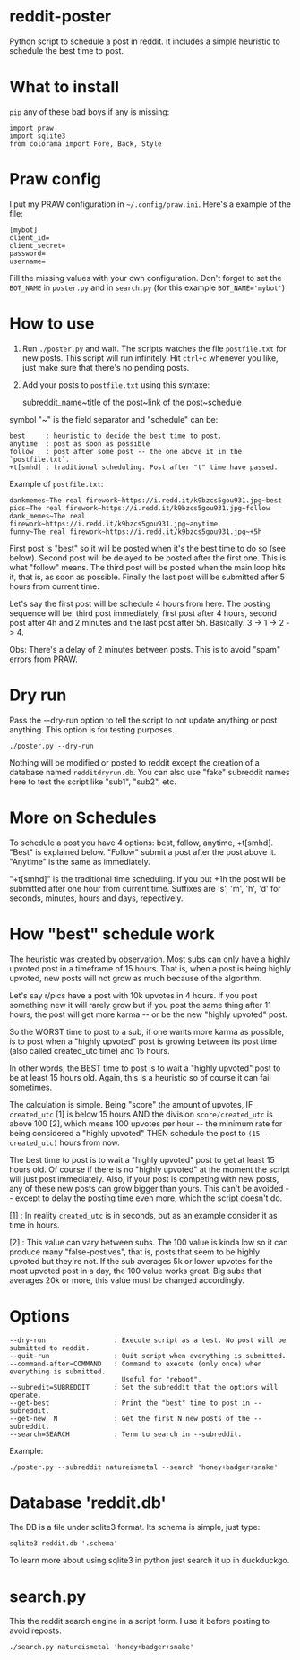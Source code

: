 # reddit-poster
Python script to schedule a post in reddit. It includes a simple heuristic to schedule the best time to post.

# What to install

`pip` any of these bad boys if any is missing:

    import praw
    import sqlite3
    from colorama import Fore, Back, Style

# Praw config

I put my PRAW configuration in `~/.config/praw.ini`. Here's a example of the file:

    [mybot]
    client_id=
    client_secret=
    password=
    username=

Fill the missing values with your own configuration. Don't forget to set the `BOT_NAME`
in `poster.py` and in `search.py` (for this example `BOT_NAME='mybot'`)

# How to use

1) Run `./poster.py` and wait. The scripts watches the file `postfile.txt` for new posts.
This script will run infinitely. Hit `ctrl+c` whenever you like, just make sure that there's
no pending posts.

2) Add your posts to `postfile.txt` using this syntaxe:

    subreddit_name\~title of the post\~link of the post\~schedule

symbol "\~" is the field separator and "schedule" can be:

    best     : heuristic to decide the best time to post.
    anytime  : post as soon as possible
    follow   : post after some post -- the one above it in the `postfile.txt`.
    +t[smhd] : traditional scheduling. Post after "t" time have passed.

Example of `postfile.txt`:

    dankmemes~The real firework~https://i.redd.it/k9bzcs5gou931.jpg~best
    pics~The real firework~https://i.redd.it/k9bzcs5gou931.jpg~follow
    dank_memes~The real firework~https://i.redd.it/k9bzcs5gou931.jpg~anytime
    funny~The real firework~https://i.redd.it/k9bzcs5gou931.jpg~+5h

First post is "best" so it will be posted when it's the best time to do so (see below).
Second post will be delayed to be posted after the first one. This is what "follow" means.
The third post will be posted when the main loop hits it, that is, as soon as possible.
Finally the last post will be submitted after 5 hours from current time.

Let's say the first post will be schedule 4 hours from here. The posting sequence will
be: third post immediately, first post after 4 hours, second post after 4h and 2 minutes and
the last post after 5h. Basically: 3 -> 1 -> 2 -> 4.

Obs: There's a delay of 2 minutes between posts. This is to avoid "spam" errors from PRAW.

# Dry run

Pass the --dry-run option to tell the script to not update anything or post anything. This option
is for testing purposes.

    ./poster.py --dry-run

Nothing will be modified or posted to reddit except the creation of a database named
`redditdryrun.db`. You can also use "fake" subreddit names here to test the script like
"sub1", "sub2", etc.

# More on Schedules

To schedule a post you have 4 options: best, follow, anytime, +t[smhd]. "Best" is explained below.
"Follow" submit a post after the post above it. "Anytime" is the same as immediately.

"+t[smhd]" is the traditional time scheduling. If you put +1h the post will be submitted after
one hour from current time. Suffixes are 's', 'm', 'h', 'd' for seconds, minutes, hours and
days, repectively.

# How "best" schedule work

The heuristic was created by observation. Most subs can only have a highly
upvoted post in a timeframe of 15 hours. That is, when a post is being
highly upvoted, new posts will not grow as much because of the algorithm.

Let's say r/pics have a post with 10k upvotes in 4 hours. If you post something
new it will rarely grow but if you post the same thing after 11 hours, the
post will get more karma -- or be the new "highly upvoted" post.

So the WORST time to post to a sub, if one wants more karma as possible, is
to post when a "highly upvoted" post is growing between its post time (also called created\_utc time)
and 15 hours.

In other words, the BEST time to post is to wait a "highly upvoted" post to be at least 15
hours old. Again, this is a heuristic so of course it can fail sometimes.

The calculation is simple. Being "score" the amount of upvotes, IF `created_utc` [1] is below 15 hours AND
the division `score/created_utc` is above 100 [2], which means 100 upvotes per hour -- the minimum rate for
being considered a "highly upvoted" THEN schedule the post to `(15 - created_utc)` hours from now.

The best time to post is to wait a "highly upvoted" post to get at least 15 hours old. Of course if there
is no "highly upvoted" at the moment the script will just post immediately. Also, if your post is competing
with new posts, any of these new posts can grow bigger than yours. This can't be avoided -- except to delay
the posting time even more, which the script doesn't do.

[1] : In reality `created_utc` is in seconds, but as an example consider it as time in hours.

[2] : This value can vary between subs. The 100 value is kinda low so it can produce many "false-postives",
that is, posts that seem to be highly upvoted but they're not. If the sub averages 5k or lower upvotes
for the most upvoted post in a day, the 100 value works great. Big subs that averages 20k or more, this
value must be changed accordingly.

# Options

    --dry-run                 : Execute script as a test. No post will be submitted to reddit.
    --quit-run                : Quit script when everything is submitted.
    --command-after=COMMAND   : Command to execute (only once) when everything is submitted.
                                Useful for "reboot".
    --subredit=SUBREDDIT      : Set the subreddit that the options will operate.
    --get-best                : Print the "best" time to post in --subreddit.
    --get-new  N              : Get the first N new posts of the --subreddit.
    --search=SEARCH           : Term to search in --subreddit.

Example:

    ./poster.py --subreddit natureismetal --search 'honey+badger+snake'
# Database 'reddit.db'

The DB is a file under sqlite3 format. Its schema is simple, just type:

    sqlite3 reddit.db '.schema'

To learn more about using sqlite3 in python just search it up in duckduckgo.

# search.py

This the reddit search engine in a script form. I use it before posting to avoid reposts.

    ./search.py natureismetal 'honey+badger+snake'
